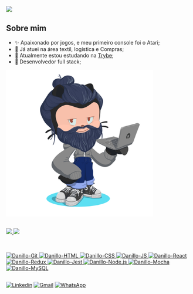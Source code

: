 <div>
  <img src="https://readme-typing-svg.herokuapp.com?color=F0F6FC&lines=Ol%C3%A1%2C+eu+sou+o+Danillo%2C;Bem-vindo+ao+meu+GitHub!" />
</div>

<div style="display: flex; flex-wrap: wrap">
  <div>
    <h2>Sobre mim</h2>
    <ul>
      <li>✨ Apaixonado por jogos, e meu primeiro console foi o Atari;</li>
      <li>🤔 Já atuei na área textil, logística e Compras;</li>
      <li>🌱 Atualmente estou estudando na <a href="https://www.betrybe.com/" target="_blank">Trybe</a>;</li>
      <li>🔭 Desenvolvedor full stack;</li>
    </ul>
  </div>
  <div>
    <img width="400rem"src="./images/octocat-danillo.png" />
  </div>
</div>

##

<div style="display: flex; flex-wrap: wrap">
  <a href="https://github.com/danillogoncalves"/>
    <img height="180em" src="https://github-readme-stats.vercel.app/api?username=danillogoncalves&show_icons=true&theme=dark"/>
    <img height="180em" src="https://github-readme-stats.vercel.app/api/top-langs/?username=danillogoncalves&layout=compact&theme=dark"/>
</div>

##

<div><br/>
  <img alt="Danillo-Git" height="50px" width="60px" src="https://cdn.jsdelivr.net/gh/devicons/devicon/icons/git/git-original.svg" />
  <img alt="Danillo-HTML" height="50px" width="60px" src="https://cdn.jsdelivr.net/gh/devicons/devicon/icons/html5/html5-original.svg" />
  <img alt="Danillo-CSS" height="50px" width="60px" src="https://cdn.jsdelivr.net/gh/devicons/devicon/icons/css3/css3-original.svg" />
  <img alt="Danillo-JS" height="50px" width="60px" src="https://cdn.jsdelivr.net/gh/devicons/devicon/icons/javascript/javascript-original.svg" />
  <img alt="Danillo-React" height="50px" width="60px" src="https://cdn.jsdelivr.net/gh/devicons/devicon/icons/react/react-original.svg" />
  <img alt="Danillo-Redux" height="50px" width="60px" src="https://cdn.jsdelivr.net/gh/devicons/devicon/icons/redux/redux-original.svg" />
  <img alt="Danillo-Jest" height="50px" width="60px" src="https://cdn.jsdelivr.net/gh/devicons/devicon/icons/jest/jest-plain.svg" />
  <img alt="Danillo-Node.js" height="50px" width="60px" src="https://cdn.jsdelivr.net/gh/devicons/devicon/icons/nodejs/nodejs-original.svg" />
  <img alt="Danillo-Mocha" height="50px" width="60px" src="https://cdn.jsdelivr.net/gh/devicons/devicon/icons/mocha/mocha-plain.svg" />
  <img alt="Danillo-MySQL" height="50px" width="60px" src="https://cdn.jsdelivr.net/gh/devicons/devicon/icons/mysql/mysql-original.svg" />
</div>

##

<div>
  <a href="https://www.linkedin.com/in/danillo-gon%C3%A7alves-batista/" target="_blank" rel="external"><img src="https://img.shields.io/badge/LinkedIn-0077B5?style=for-the-badge&logo=linkedin&logoColor=white" alt="Linkedin" /></a>
  <a href="mailto:danillogoncalves001@gmail.com" target="_blank"><img src="https://img.shields.io/badge/Gmail-D14836?style=for-the-badge&logo=gmail&logoColor=white" alt="Gmail" /></a>
  <a href="https://wa.link/ummnsk"><img src="https://img.shields.io/badge/WhatsApp-25D366?style=for-the-badge&logo=whatsapp&logoColor=white" alt="WhatsApp" /></a>
</div>
